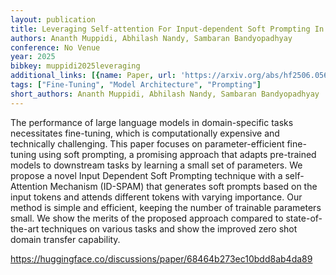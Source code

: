 ```yaml
---
layout: publication
title: Leveraging Self-attention For Input-dependent Soft Prompting In Llms
authors: Ananth Muppidi, Abhilash Nandy, Sambaran Bandyopadhyay
conference: No Venue
year: 2025
bibkey: muppidi2025leveraging
additional_links: [{name: Paper, url: 'https://arxiv.org/abs/hf2506.05629'}]
tags: ["Fine-Tuning", "Model Architecture", "Prompting"]
short_authors: Ananth Muppidi, Abhilash Nandy, Sambaran Bandyopadhyay
---
```

The performance of large language models in domain-specific tasks necessitates fine-tuning, which is computationally expensive and technically challenging. This paper focuses on parameter-efficient fine-tuning using soft prompting, a promising approach that adapts pre-trained models to downstream tasks by learning a small set of parameters. We propose a novel Input Dependent Soft Prompting technique with a self-Attention Mechanism (ID-SPAM) that generates soft prompts based on the input tokens and attends different tokens with varying importance. Our method is simple and efficient, keeping the number of trainable parameters small. We show the merits of the proposed approach compared to state-of-the-art techniques on various tasks and show the improved zero shot domain transfer capability.

https://huggingface.co/discussions/paper/68464b273ec10bdd8ab4da89